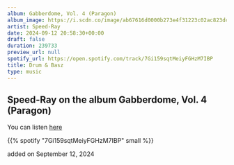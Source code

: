 ```yaml
---
album: Gabberdome, Vol. 4 (Paragon)
album_image: https://i.scdn.co/image/ab67616d0000b273e4f31223c02ac823dca7c070
artist: Speed-Ray
date: 2024-09-12 20:58:30+00:00
draft: false
duration: 239733
preview_url: null
spotify_url: https://open.spotify.com/track/7Gi159sqtMeiyFGHzM7IBP
title: Drum & Basz
type: music
---
```



## Speed-Ray on the album Gabberdome, Vol. 4 (Paragon)

You can listen [here](https://open.spotify.com/track/7Gi159sqtMeiyFGHzM7IBP)

{{% spotify "7Gi159sqtMeiyFGHzM7IBP" small %}}

added on September 12, 2024